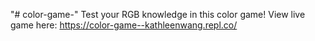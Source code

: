 "# color-game-" 
Test your RGB knowledge in this color game! View live game here: https://color-game--kathleenwang.repl.co/
 

